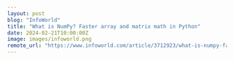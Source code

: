 ```yaml
---
layout: post
blog: "InfoWorld"
title: "What is NumPy? Faster array and matrix math in Python"
date: 2024-02-21T10:00:00Z
image: images/infoworld.png
remote_url: "https://www.infoworld.com/article/3712923/what-is-numpy-faster-array-and-matrix-math-in-python.html#tk.rss_applicationdevelopment"
---
```

